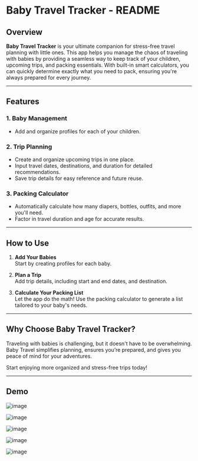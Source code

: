 # Baby Travel Tracker - README

## Overview  
**Baby Travel Tracker** is your ultimate companion for stress-free travel planning with little ones. This app helps you manage the chaos of traveling with babies by providing a seamless way to keep track of your children, upcoming trips, and packing essentials. With built-in smart calculators, you can quickly determine exactly what you need to pack, ensuring you're always prepared for every journey.

---

## Features  
### 1. **Baby Management**  
- Add and organize profiles for each of your children.  

### 2. **Trip Planning**  
- Create and organize upcoming trips in one place.  
- Input travel dates, destinations, and duration for detailed recommendations.  
- Save trip details for easy reference and future reuse.  

### 3. **Packing Calculator**  
- Automatically calculate how many diapers, bottles, outfits, and more you'll need.  
- Factor in travel duration and age for accurate results.  

---

## How to Use  
1. **Add Your Babies**  
   Start by creating profiles for each baby.  

2. **Plan a Trip**  
   Add trip details, including start and end dates, and destination.  

3. **Calculate Your Packing List**  
   Let the app do the math! Use the packing calculator to generate a list tailored to your baby's needs.    

---

## Why Choose Baby Travel Tracker?  
Traveling with babies is challenging, but it doesn't have to be overwhelming. Baby Travel simplifies planning, ensures you’re prepared, and gives you peace of mind for your adventures.  

Start enjoying more organized and stress-free trips today!

---

## Demo
![image](https://github.com/user-attachments/assets/9da5ea97-ca0b-4cf2-b5ff-1eb4b404defb)

![image](https://github.com/user-attachments/assets/391eb0cb-56f5-47ed-bd29-64f5e9790583)

![image](https://github.com/user-attachments/assets/9fbd4d5b-2d6f-49a3-864b-064d05c76e1d)

![image](https://github.com/user-attachments/assets/1b426f44-10dd-4a93-9176-b7ef9ae72261)

![image](https://github.com/user-attachments/assets/a2e75183-7bf5-45c1-a238-213367142ba2)




